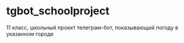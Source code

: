 # tgbot_schoolproject
11 класс, школьный проект телеграм-бот, показывающий погоду в указанном городе
